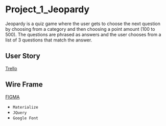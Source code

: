 # Project_1_Jeopardy
Jeopardy is a quiz game where the user gets to choose the next question by choosing from a category and then choosing a point amount (100 to 500). The questions are phrased as answers and the user chooses from a list of 3 questions that match the answer.

## User Story
[Trello](https://trello.com/b/7RvNYF4G)

## Wire Frame
[FIGMA](https://www.figma.com/file/VWniy90gB1cxxOc43Bh1gGqX/Project-1?node-id=2%3A46)
* `Materialize`
* `JQuery`
* `Google Font`

